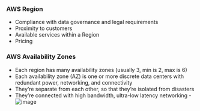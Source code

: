 ### AWS Region
-  Compliance with data governance and legal requirements
-  Proximity to customers
-  Available services within a Region
-  Pricing

### AWS Availability Zones
-  Each region has many availability zones (usually 3, min is 2, max is 6)
-  Each availability zone (AZ) is one or more discrete data centers with redundant power, networking, and connectivity
-  They’re separate from each other, so that they’re isolated from disasters
-  They’re connected with high bandwidth, ultra-low latency networking
-![image](https://user-images.githubusercontent.com/22877952/203110148-4af58b33-a5c5-466a-9b90-c98b2943c6d1.png)
